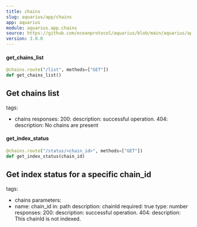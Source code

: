 ```yaml
---
title: chains
slug: aquarius/app/chains
app: aquarius
module: aquarius.app.chains
source: https://github.com/oceanprotocol/aquarius/blob/main/aquarius/app/chains.py
version: 3.0.0
---
```

#### get\_chains\_list

```python
@chains.route("/list", methods=["GET"])
def get_chains_list()
```

Get chains list
---
tags:
  - chains
responses:
  200:
    description: successful operation.
  404:
    description: No chains are present

#### get\_index\_status

```python
@chains.route("/status/<chain_id>", methods=["GET"])
def get_index_status(chain_id)
```

Get index status for a specific chain_id
---
tags:
  - chains
parameters:
  - name: chain_id
    in: path
    description: chainId
    required: true
    type: number
responses:
  200:
    description: successful operation.
  404:
    description: This chainId is not indexed.


